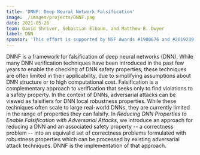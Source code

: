 ```yaml
---
title: 'DNNF: Deep Neural Network Falsification'
image:  /images/projects/DNNF.png
date: 2021-05-26
team: David Shriver, Sebastian Elbaum, and Matthew B. Dwyer 
label: DNN
sponsor: 'This effort is supported by NSF Awards #1900676 and #2019239'
---
```


DNNF is a framework for falsification of deep neural networks (DNN).
While many DNN verification techniques have been introduced in the past few years to enable the checking of DNN safety properties, these techniques are often limited in their applicability, due to simplifying assumptions about DNN structure or to high computational cost.
Falsification is a complementary approach to verification that seeks only to find violations to a safety property.
In the context of DNNs, adversarial attacks can be viewed as falsifiers for DNN local robustness properties.
While these techniques often scale to large real-world DNNs, they are currently limited in the range of properties they can falsify.
In <i>Reducing DNN Properties to Enable Falsification with Adversarial Attacks</i>, we introduce an approach for reducing a DNN and an associated safety property -- a correctness problem -- into an equivalid set of correctness problems formulated with robustness properties which can be processed by existing adversarial attack techniques.
DNNF is the implementation of that approach.
